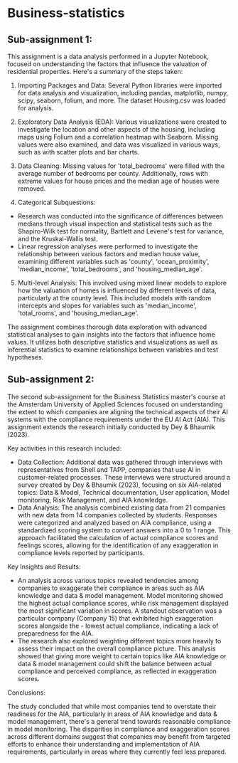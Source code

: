 # Business-statistics
## Sub-assignment 1:

This assignment is a data analysis performed in a Jupyter Notebook, focused on understanding the factors that influence the valuation of residential properties. Here's a summary of the steps taken:

1. Importing Packages and Data: Several Python libraries were imported for data analysis and visualization, including pandas, matplotlib, numpy, scipy, seaborn, folium, and more. The dataset Housing.csv was loaded for analysis.

2. Exploratory Data Analysis (EDA): Various visualizations were created to investigate the location and other aspects of the housing, including maps using Folium and a correlation heatmap with Seaborn. Missing values were also examined, and data was visualized in various ways, such as with scatter plots and bar charts.

3. Data Cleaning: Missing values for 'total_bedrooms' were filled with the average number of bedrooms per county. Additionally, rows with extreme values for house prices and the median age of houses were removed.

4. Categorical Subquestions:

- Research was conducted into the significance of differences between medians through visual inspection and statistical tests such as the Shapiro-Wilk test for normality, Bartlett and Levene's test for variance, and the Kruskal-Wallis test.
- Linear regression analyses were performed to investigate the relationship between various factors and median house value, examining different variables such as 'county', 'ocean_proximity', 'median_income', 'total_bedrooms', and 'housing_median_age'.
  
5. Multi-level Analysis: This involved using mixed linear models to explore how the valuation of homes is influenced by different levels of data, particularly at the county level. This included models with random intercepts and slopes for variables such as 'median_income', 'total_rooms', and 'housing_median_age'.

The assignment combines thorough data exploration with advanced statistical analyses to gain insights into the factors that influence home values. It utilizes both descriptive statistics and visualizations as well as inferential statistics to examine relationships between variables and test hypotheses.

## Sub-assignment 2: 
The second sub-assignment for the Business Statistics master's course at the Amsterdam University of Applied Sciences focused on understanding the extent to which companies are aligning the technical aspects of their AI systems with the compliance requirements under the EU AI Act (AIA). This assignment extends the research initially conducted by Dey & Bhaumik (2023).

Key activities in this research included:

- Data Collection: Additional data was gathered through interviews with representatives from Shell and TAPP, companies that use AI in customer-related processes. These interviews were structured around a survey created by Dey & Bhaumik (2023), focusing on six AIA-related topics: Data & Model, Technical documentation, User application, Model monitoring, Risk Management, and AIA knowledge.
- Data Analysis: The analysis combined existing data from 21 companies with new data from 14 companies collected by students. Responses were categorized and analyzed based on AIA compliance, using a standardized scoring system to convert answers into a 0 to 1 range. This approach facilitated the calculation of actual compliance scores and feelings scores, allowing for the identification of any exaggeration in compliance levels reported by participants.

Key Insights and Results:

- An analysis across various topics revealed tendencies among companies to exaggerate their compliance in areas such as AIA knowledge and data & model management. Model monitoring showed the highest actual compliance scores, while risk management displayed the most significant variation in scores. A standout observation was a particular company (Company 15) that exhibited high exaggeration scores alongside the - lowest actual compliance, indicating a lack of preparedness for the AIA.
- The research also explored weighting different topics more heavily to assess their impact on the overall compliance picture. This analysis showed that giving more weight to certain topics like AIA knowledge or data & model management could shift the balance between actual compliance and perceived compliance, as reflected in exaggeration scores.

Conclusions:

The study concluded that while most companies tend to overstate their readiness for the AIA, particularly in areas of AIA knowledge and data & model management, there's a general trend towards reasonable compliance in model monitoring. The disparities in compliance and exaggeration scores across different domains suggest that companies may benefit from targeted efforts to enhance their understanding and implementation of AIA requirements, particularly in areas where they currently feel less prepared.
